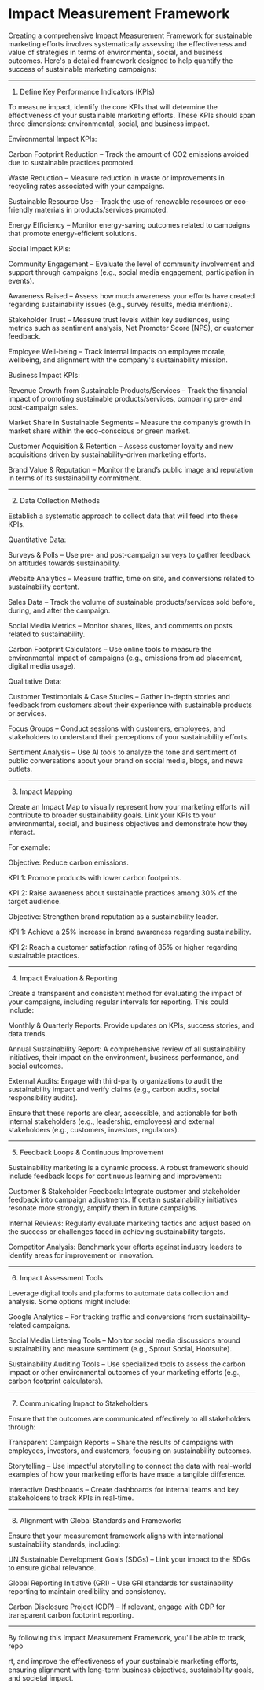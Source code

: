 # Impact Measurement Framework

Creating a comprehensive Impact Measurement Framework for sustainable marketing efforts involves systematically assessing the effectiveness and value of strategies in terms of environmental, social, and business outcomes. Here's a detailed framework designed to help quantify the success of sustainable marketing campaigns:

- --

1. Define Key Performance Indicators (KPIs)

To measure impact, identify the core KPIs that will determine the effectiveness of your sustainable marketing efforts. These KPIs should span three dimensions: environmental, social, and business impact.

Environmental Impact KPIs:

Carbon Footprint Reduction – Track the amount of CO2 emissions avoided due to sustainable practices promoted.

Waste Reduction – Measure reduction in waste or improvements in recycling rates associated with your campaigns.

Sustainable Resource Use – Track the use of renewable resources or eco-friendly materials in products/services promoted.

Energy Efficiency – Monitor energy-saving outcomes related to campaigns that promote energy-efficient solutions.

Social Impact KPIs:

Community Engagement – Evaluate the level of community involvement and support through campaigns (e.g., social media engagement, participation in events).

Awareness Raised – Assess how much awareness your efforts have created regarding sustainability issues (e.g., survey results, media mentions).

Stakeholder Trust – Measure trust levels within key audiences, using metrics such as sentiment analysis, Net Promoter Score (NPS), or customer feedback.

Employee Well-being – Track internal impacts on employee morale, wellbeing, and alignment with the company's sustainability mission.

Business Impact KPIs:

Revenue Growth from Sustainable Products/Services – Track the financial impact of promoting sustainable products/services, comparing pre- and post-campaign sales.

Market Share in Sustainable Segments – Measure the company’s growth in market share within the eco-conscious or green market.

Customer Acquisition & Retention – Assess customer loyalty and new acquisitions driven by sustainability-driven marketing efforts.

Brand Value & Reputation – Monitor the brand’s public image and reputation in terms of its sustainability commitment.

- --

2. Data Collection Methods

Establish a systematic approach to collect data that will feed into these KPIs.

Quantitative Data:

Surveys & Polls – Use pre- and post-campaign surveys to gather feedback on attitudes towards sustainability.

Website Analytics – Measure traffic, time on site, and conversions related to sustainability content.

Sales Data – Track the volume of sustainable products/services sold before, during, and after the campaign.

Social Media Metrics – Monitor shares, likes, and comments on posts related to sustainability.

Carbon Footprint Calculators – Use online tools to measure the environmental impact of campaigns (e.g., emissions from ad placement, digital media usage).

Qualitative Data:

Customer Testimonials & Case Studies – Gather in-depth stories and feedback from customers about their experience with sustainable products or services.

Focus Groups – Conduct sessions with customers, employees, and stakeholders to understand their perceptions of your sustainability efforts.

Sentiment Analysis – Use AI tools to analyze the tone and sentiment of public conversations about your brand on social media, blogs, and news outlets.

- --

3. Impact Mapping

Create an Impact Map to visually represent how your marketing efforts will contribute to broader sustainability goals. Link your KPIs to your environmental, social, and business objectives and demonstrate how they interact.

For example:

Objective: Reduce carbon emissions.

KPI 1: Promote products with lower carbon footprints.

KPI 2: Raise awareness about sustainable practices among 30% of the target audience.

Objective: Strengthen brand reputation as a sustainability leader.

KPI 1: Achieve a 25% increase in brand awareness regarding sustainability.

KPI 2: Reach a customer satisfaction rating of 85% or higher regarding sustainable practices.

- --

4. Impact Evaluation & Reporting

Create a transparent and consistent method for evaluating the impact of your campaigns, including regular intervals for reporting. This could include:

Monthly & Quarterly Reports: Provide updates on KPIs, success stories, and data trends.

Annual Sustainability Report: A comprehensive review of all sustainability initiatives, their impact on the environment, business performance, and social outcomes.

External Audits: Engage with third-party organizations to audit the sustainability impact and verify claims (e.g., carbon audits, social responsibility audits).

Ensure that these reports are clear, accessible, and actionable for both internal stakeholders (e.g., leadership, employees) and external stakeholders (e.g., customers, investors, regulators).

- --

5. Feedback Loops & Continuous Improvement

Sustainability marketing is a dynamic process. A robust framework should include feedback loops for continuous learning and improvement:

Customer & Stakeholder Feedback: Integrate customer and stakeholder feedback into campaign adjustments. If certain sustainability initiatives resonate more strongly, amplify them in future campaigns.

Internal Reviews: Regularly evaluate marketing tactics and adjust based on the success or challenges faced in achieving sustainability targets.

Competitor Analysis: Benchmark your efforts against industry leaders to identify areas for improvement or innovation.

- --

6. Impact Assessment Tools

Leverage digital tools and platforms to automate data collection and analysis. Some options might include:

Google Analytics – For tracking traffic and conversions from sustainability-related campaigns.

Social Media Listening Tools – Monitor social media discussions around sustainability and measure sentiment (e.g., Sprout Social, Hootsuite).

Sustainability Auditing Tools – Use specialized tools to assess the carbon impact or other environmental outcomes of your marketing efforts (e.g., carbon footprint calculators).

- --

7. Communicating Impact to Stakeholders

Ensure that the outcomes are communicated effectively to all stakeholders through:

Transparent Campaign Reports – Share the results of campaigns with employees, investors, and customers, focusing on sustainability outcomes.

Storytelling – Use impactful storytelling to connect the data with real-world examples of how your marketing efforts have made a tangible difference.

Interactive Dashboards – Create dashboards for internal teams and key stakeholders to track KPIs in real-time.

- --

8. Alignment with Global Standards and Frameworks

Ensure that your measurement framework aligns with international sustainability standards, including:

UN Sustainable Development Goals (SDGs) – Link your impact to the SDGs to ensure global relevance.

Global Reporting Initiative (GRI) – Use GRI standards for sustainability reporting to maintain credibility and consistency.

Carbon Disclosure Project (CDP) – If relevant, engage with CDP for transparent carbon footprint reporting.

- --

By following this Impact Measurement Framework, you'll be able to track, repo

rt, and improve the effectiveness of your sustainable marketing efforts, ensuring alignment with long-term business objectives, sustainability goals, and societal impact.